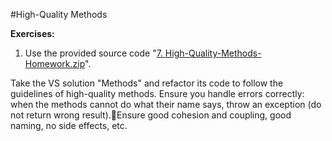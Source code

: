 #High-Quality Methods

**Exercises:**

1. Use the provided source code "[7. High-Quality-Methods-Homework.zip](https://github.com/BorislavIvanov/Telerik_Academy/tree/master/01.%20Programming/04.%20C%23%20High%20Quality%20Code/06.%20High-Quality%20Methods/01.%20Task)".

Take the VS solution "Methods" and refactor its code to follow the guidelines of high-quality methods. 
Ensure you handle errors correctly: when the methods cannot do what their name says, 
throw an exception (do not return wrong result).Ensure good cohesion and coupling, good naming, 
no side effects, etc.
